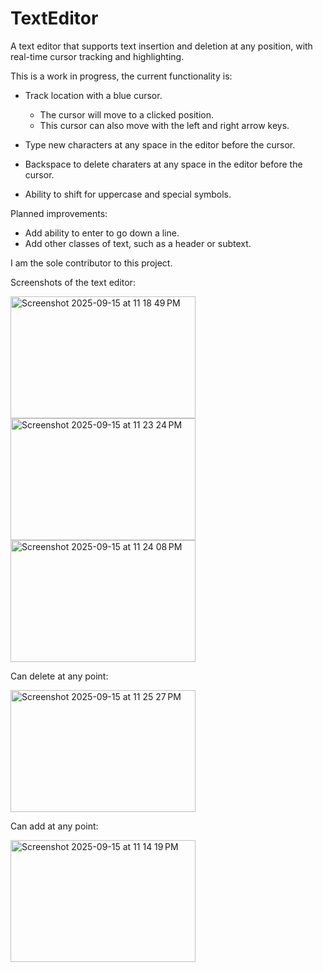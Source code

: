 # TextEditor
A text editor that supports text insertion and deletion at any position, with real-time cursor tracking and highlighting.

This is a work in progress, the current functionality is:
- Track location with a blue cursor.

    - The cursor will move to a clicked position.
    - This cursor can also move with the left and right arrow keys.
- Type new characters at any space in the editor before the cursor.
- Backspace to delete charaters at any space in the editor before the cursor.
- Ability to shift for uppercase and special symbols.
  

Planned improvements:
- Add ability to enter to go down a line.
- Add other classes of text, such as a header or subtext.

I am the sole contributor to this project.

Screenshots of the text editor:

<img width="296" height="195" alt="Screenshot 2025-09-15 at 11 18 49 PM" src="https://github.com/user-attachments/assets/b60b3056-8e59-4fdb-a4ce-504825b78c99" />


<img width="296" height="195" alt="Screenshot 2025-09-15 at 11 23 24 PM" src="https://github.com/user-attachments/assets/397bc606-c288-43a0-b594-4fc2c2f902be" />


<img width="296" height="195" alt="Screenshot 2025-09-15 at 11 24 08 PM" src="https://github.com/user-attachments/assets/84a0c475-f37d-4509-9659-1e5db02e4264" />


Can delete at any point:


<img width="296" height="195" alt="Screenshot 2025-09-15 at 11 25 27 PM" src="https://github.com/user-attachments/assets/dc8ad1fc-8249-4c1e-80ee-4b37430c7696" />



Can add at any point:


<img width="296" height="195" alt="Screenshot 2025-09-15 at 11 14 19 PM" src="https://github.com/user-attachments/assets/bf831f8a-f689-49b4-996b-64a757a7a31f" />

